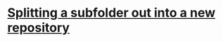 # [Splitting a subfolder out into a new repository](https://docs.github.com/en/get-started/using-git/splitting-a-subfolder-out-into-a-new-repository?platform=windows)
